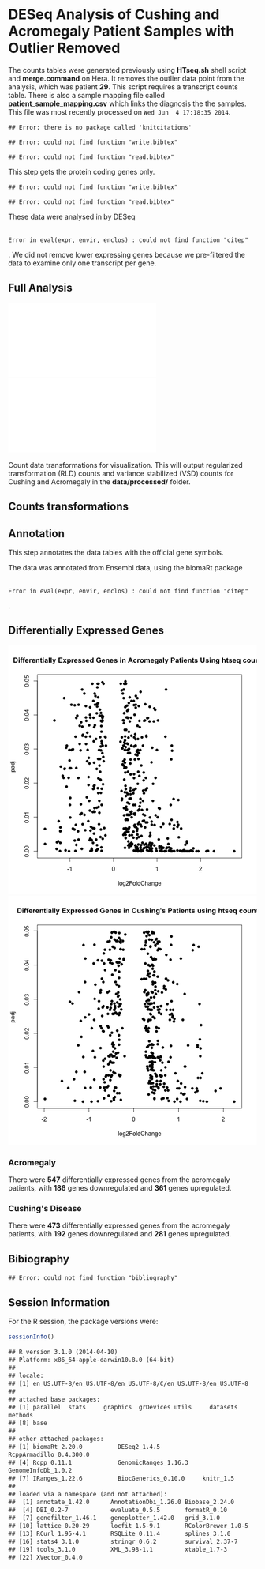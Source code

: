 DESeq Analysis of Cushing and Acromegaly Patient Samples with Outlier Removed
===============================================================================




The counts tables were generated previously using  **HTseq.sh** shell script and **merge.command** on Hera.  It removes the outlier data point from the analysis, which was patient **29**.
This script requires a transcript counts table.  There is also a sample mapping file called **patient_sample_mapping.csv** which links the diagnosis the the samples.  This file was most recently processed on ``Wed Jun  4 17:18:35 2014``.


```
## Error: there is no package called 'knitcitations'
```

```
## Error: could not find function "write.bibtex"
```

```
## Error: could not find function "read.bibtex"
```


This step gets the protein coding genes only.


```
## Error: could not find function "write.bibtex"
```

```
## Error: could not find function "read.bibtex"
```





These data were analysed in  by DESeq 

```

Error in eval(expr, envir, enclos) : could not find function "citep"

```

. We did not remove lower expressing genes because we pre-filtered the data to examine only one transcript per gene.  

Full Analysis
--------------

![plot of chunk deseq-analysis](figure/deseq-analysis1.pdf) ![plot of chunk deseq-analysis](figure/deseq-analysis2.pdf) 


Count data transformations for visualization. This will output regularized transformation (RLD) counts and variance stabilized (VSD) counts for Cushing and Acromegaly in the **data/processed/** folder.

Counts transformations
-------------------



Annotation
-------------

This step annotates the data tables with the official gene symbols.




The data was annotated from Ensembl data, using the biomaRt package 

```

Error in eval(expr, envir, enclos) : could not find function "citep"

```

.

Differentially Expressed Genes
--------------------------------
![plot of chunk differentially-expressed](figure/differentially-expressed1.png) ![plot of chunk differentially-expressed](figure/differentially-expressed2.png) 


### Acromegaly

There were **547** differentially expressed genes from the acromegaly patients, with **186** genes downregulated and **361** genes upregulated.

### Cushing's Disease

There were **473** differentially expressed genes from the acromegaly patients, with **192** genes downregulated and **281** genes upregulated.


Bibiography
------------

```
## Error: could not find function "bibliography"
```


Session Information
-------------------

For the R session, the package versions were:

```r
sessionInfo()
```

```
## R version 3.1.0 (2014-04-10)
## Platform: x86_64-apple-darwin10.8.0 (64-bit)
## 
## locale:
## [1] en_US.UTF-8/en_US.UTF-8/en_US.UTF-8/C/en_US.UTF-8/en_US.UTF-8
## 
## attached base packages:
## [1] parallel  stats     graphics  grDevices utils     datasets  methods  
## [8] base     
## 
## other attached packages:
## [1] biomaRt_2.20.0          DESeq2_1.4.5            RcppArmadillo_0.4.300.0
## [4] Rcpp_0.11.1             GenomicRanges_1.16.3    GenomeInfoDb_1.0.2     
## [7] IRanges_1.22.6          BiocGenerics_0.10.0     knitr_1.5              
## 
## loaded via a namespace (and not attached):
##  [1] annotate_1.42.0      AnnotationDbi_1.26.0 Biobase_2.24.0      
##  [4] DBI_0.2-7            evaluate_0.5.5       formatR_0.10        
##  [7] genefilter_1.46.1    geneplotter_1.42.0   grid_3.1.0          
## [10] lattice_0.20-29      locfit_1.5-9.1       RColorBrewer_1.0-5  
## [13] RCurl_1.95-4.1       RSQLite_0.11.4       splines_3.1.0       
## [16] stats4_3.1.0         stringr_0.6.2        survival_2.37-7     
## [19] tools_3.1.0          XML_3.98-1.1         xtable_1.7-3        
## [22] XVector_0.4.0
```

